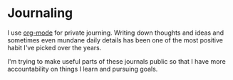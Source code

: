 # Journaling

I use [org-mode](https://orgmode.org/) for private journing. Writing down
thoughts and ideas and sometimes even mundane daily details has been one of the
most positive habit I've picked over the years.

I'm trying to make useful parts of these journals public so that I have more
accountability on things I learn and pursuing goals.
